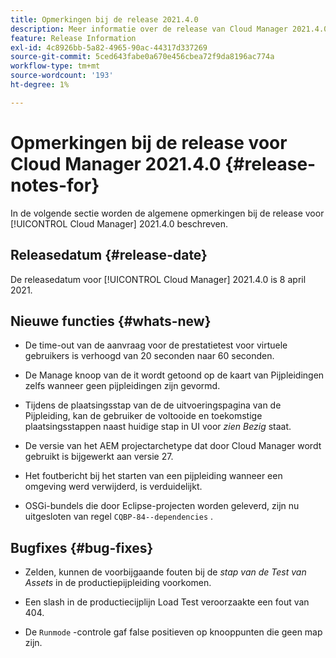 ```yaml
---
title: Opmerkingen bij de release 2021.4.0
description: Meer informatie over de release van Cloud Manager 2021.4.0
feature: Release Information
exl-id: 4c8926bb-5a82-4965-90ac-44317d337269
source-git-commit: 5ced643fabe0a670e456cbea72f9da8196ac774a
workflow-type: tm+mt
source-wordcount: '193'
ht-degree: 1%

---
```


# Opmerkingen bij de release voor Cloud Manager 2021.4.0 {#release-notes-for}

In de volgende sectie worden de algemene opmerkingen bij de release voor [!UICONTROL Cloud Manager] 2021.4.0 beschreven.

## Releasedatum {#release-date}

De releasedatum voor [!UICONTROL Cloud Manager] 2021.4.0 is 8 april 2021.

## Nieuwe functies {#whats-new}

* De time-out van de aanvraag voor de prestatietest voor virtuele gebruikers is verhoogd van 20 seconden naar 60 seconden.

* De Manage knoop van de it wordt getoond op de kaart van Pijpleidingen zelfs wanneer geen pijpleidingen zijn gevormd.

* Tijdens de plaatsingsstap van de de uitvoeringspagina van de Pijpleiding, kan de gebruiker de voltooide en toekomstige plaatsingsstappen naast huidige stap in UI voor *zien Bezig* staat.

* De versie van het AEM projectarchetype dat door Cloud Manager wordt gebruikt is bijgewerkt aan versie 27.

* Het foutbericht bij het starten van een pijpleiding wanneer een omgeving werd verwijderd, is verduidelijkt.

* OSGi-bundels die door Eclipse-projecten worden geleverd, zijn nu uitgesloten van regel `CQBP-84--dependencies` .

## Bugfixes {#bug-fixes}

* Zelden, kunnen de voorbijgaande fouten bij de *stap van de Test van Assets* in de productiepijpleiding voorkomen.

* Een slash in de productiecijplijn Load Test veroorzaakte een fout van 404.

* De `Runmode` -controle gaf false positieven op knooppunten die geen map zijn.
